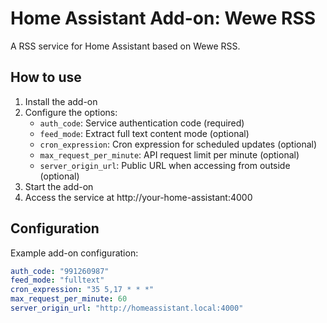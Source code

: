 # Home Assistant Add-on: Wewe RSS

A RSS service for Home Assistant based on Wewe RSS.

## How to use

1. Install the add-on
2. Configure the options:
   - `auth_code`: Service authentication code (required)
   - `feed_mode`: Extract full text content mode (optional)
   - `cron_expression`: Cron expression for scheduled updates (optional)
   - `max_request_per_minute`: API request limit per minute (optional)
   - `server_origin_url`: Public URL when accessing from outside (optional)
3. Start the add-on
4. Access the service at http://your-home-assistant:4000

## Configuration

Example add-on configuration:

```yaml
auth_code: "991260987"
feed_mode: "fulltext"
cron_expression: "35 5,17 * * *"
max_request_per_minute: 60
server_origin_url: "http://homeassistant.local:4000"